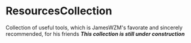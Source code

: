 # ResourcesCollection
Collection of useful tools, which is JamesWZM's favorate and sincerely recommended, for his friends
***This collection is still under construction***
